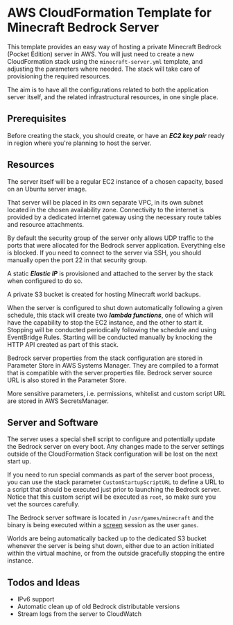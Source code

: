 # AWS CloudFormation Template for Minecraft Bedrock Server

This template provides an easy way of hosting a private Minecraft Bedrock (Pocket Edition) server in AWS. You will just need to create a new CloudFormation stack using the `minecraft-server.yml` template, and adjusting the parameters where needed. The stack will take care of provisioning the required resources.

The aim is to have all the configurations related to both the application server itself, and the related infrastructural resources, in one single place.

## Prerequisites

Before creating the stack, you should create, or have an ***EC2 key pair*** ready in region where you're planning to host the server.

## Resources

The server itself will be a regular EC2 instance of a chosen capacity, based on an Ubuntu server image.

That server will be placed in its own separate VPC, in its own subnet located in the chosen availability zone. Connectivity to the internet is provided by a dedicated internet gateway using the necessary route tables and resource attachments.

By default the security group of the server only allows UDP traffic to the ports that were allocated for the Bedrock server application. Everything else is blocked. If you need to connect to the server via SSH, you should manually open the port 22 in that security group.

A static ***Elastic IP*** is provisioned and attached to the server by the stack when configured to do so.

A private S3 bucket is created for hosting Minecraft world backups.

When the server is configured to shut down automatically following a given schedule, this stack will create two ***lambda functions***, one of which will have the capability to stop the EC2 instance, and the other to start it. Stopping will be conducted periodically following the schedule and using EventBridge Rules. Starting will be conducted manually by knocking the HTTP API created as part of this stack.

Bedrock server properties from the stack configuration are stored in Parameter Store in AWS Systems Manager. They are compiled to a format that is compatible with the server.properties file. Bedrock server source URL is also stored in the Parameter Store.

More sensitive parameters, i.e. permissions, whitelist and custom script URL are stored in AWS SecretsManager.

## Server and Software

The server uses a special shell script to configure and potentially update the Bedrock server on every boot. Any changes made to the server settings outside of the CloudFormation Stack configuration will be lost on the next start up.

If you need to run special commands as part of the server boot process, you can use the stack parameter `CustomStartupScriptURL` to define a URL to a script that should be executed just prior to launching the Bedrock server. Notice that this custom script will be executed as `root`, so make sure you vet the sources carefully.

The Bedrock server software is located in `/usr/games/minecraft` and the binary is being executed within a [screen](https://linux.die.net/man/1/screen) session as the user `games`.

Worlds are being automatically backed up to the dedicated S3 bucket whenever the server is being shut down, either due to an action initiated within the virtual machine, or from the outside gracefully stopping the entire instance.

## Todos and Ideas

- IPv6 support
- Automatic clean up of old Bedrock distributable versions
- Stream logs from the server to CloudWatch